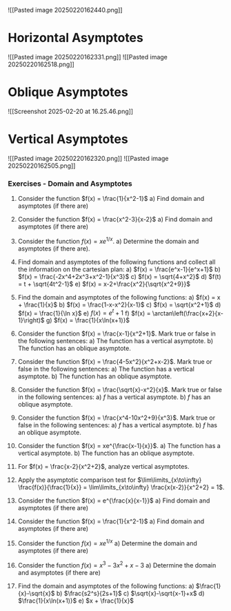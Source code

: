 ---
---

![[Pasted image 20250220162440.png]]


# Horizontal Asymptotes
![[Pasted image 20250220162331.png]]
![[Pasted image 20250220162518.png]]



# Oblique Asymptotes
![[Screenshot 2025-02-20 at 16.25.46.png]]

# Vertical Asymptotes
![[Pasted image 20250220162320.png]]
![[Pasted image 20250220162505.png]]



### Exercises - Domain and Asymptotes

1. Consider the function $f(x) = \frac{1}{x^2-1}$
   a) Find domain and asymptotes (if there are)

2. Consider the function $f(x) = \frac{x^2-3}{x-2}$
   a) Find domain and asymptotes (if there are)

3. Consider the function $f(x) = xe^{1/x}$.
   a) Determine the domain and asymptotes (if there are).

4. Find domain and asymptotes of the following functions and collect all the information on the cartesian plan:
   a) $f(x) = \frac{e^x-1}{e^x+1}$
   b) $f(x) = \frac{-2x^4+2x^3+x^2-1}{x^3}$
   c) $f(x) = \sqrt{4+x^2}$
   d) $f(t) = t + \sqrt{4t^2-1}$
   e) $f(x) = x-2+\frac{x^2}{\sqrt{x^2+9}}$

5. Find the domain and asymptotes of the following functions:
   a) $f(x) = x + \frac{1}{x}$
   b) $f(x) = \frac{1-x-x^2}{x-1}$
   c) $f(x) = \sqrt{x^2+1}$
   d) $f(x) = \frac{1}{\ln x}$
   e) $f(x) = e^t+1$
   f) $f(x) = \arctan\left(\frac{x+2}{x-1}\right)$
   g) $f(x) = \frac{1}{x\ln(x+1)}$

6. Consider the function $f(x) = \frac{x-1}{x^2+1}$. Mark true or false in the following sentences:
   a) The function has a vertical asymptote.
   b) The function has an oblique asymptote.

7. Consider the function $f(x) = \frac{4-5x^2}{x^2+x-2}$. Mark true or false in the following sentences:
   a) The function has a vertical asymptote.
   b) The function has an oblique asymptote.

8. Consider the function $f(x) = \frac{\sqrt{x}-x^2}{x}$. Mark true or false in the following sentences:
   a) $f$ has a vertical asymptote.
   b) $f$ has an oblique asymptote.

9. Consider the function $f(x) = \frac{x^4-10x^2+9}{x^3}$. Mark true or false in the following sentences:
   a) $f$ has a vertical asymptote.
   b) $f$ has an oblique asymptote.

10. Consider the function $f(x) = xe^{\frac{x-1}{x}}$.
    a) The function has a vertical asymptote.
    b) The function has an oblique asymptote.

11. For $f(x) = \frac{x-2}{x^2+2}$, analyze vertical asymptotes.

12. Apply the asymptotic comparison test for $\lim\limits_{x\to\infty} \frac{f(x)}{\frac{1}{x}} = \lim\limits_{x\to\infty} \frac{x(x-2)}{x^2+2} = 1$.

13. Consider the function $f(x) = e^{\frac{x}{x-1}}$
   a) Find domain and asymptotes (if there are)

14. Consider the function $f(x) = \frac{1}{x^2-1}$
   a) Find domain and asymptotes (if there are)

15. Consider the function $f(x) = xe^{1/x}$
   a) Determine the domain and asymptotes (if there are)

16. Consider the function $f(x) = x^3 - 3x^2 + x - 3$
   a) Determine the domain and asymptotes (if there are)

17. Find the domain and asymptotes of the following functions:
   a) $\frac{1}{x}-\sqrt{x}$
   b) $\frac{s2^s}{2s+1}$
   c) $\sqrt{x}-\sqrt{x-1}+x$
   d) $\frac{1}{x\ln(x+1)}$
   e) $x + \frac{1}{x}$